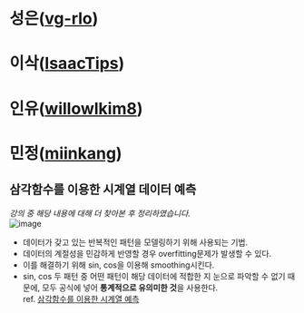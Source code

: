 # 성은([vg-rlo](https://github.com/vg-rlo))
# 이삭([IsaacTips](https://github.com/IsaacTips))
# 인유([willowlkim8](https://github.com/willowkim8))
# 민정([miinkang](https://github.com/miinkang))
## 삼각함수를 이용한 시계열 데이터 예측 
*강의 중 해당 내용에 대해 더 찾아본 후 정리하였습니다.*    
![image](https://user-images.githubusercontent.com/68461606/116641026-d8afd780-a9a6-11eb-9af2-7d7c67f1f8b4.png)
- 데이터가 갖고 있는 반복적인 패턴을 모델링하기 위해 사용되는 기법. 
- 데이터의 계절성을 민감하게 반영할 경우 overfitting문제가 발생할 수 있다. 
- 이를 해결하기 위해 sin, cos을 이용해 smoothing시킨다.    
- sin, cos 두 패턴 중 어떤 패턴이 해당 데이터에 적합한 지 눈으로 파악할 수 없기 때문에, 모두 공식에 넣어 **통계적으로 유의미한 것**을 사용한다.    
ref. [삼각함수를 이용한 시계열 예측](https://blog.naver.com/PostView.nhn?blogId=ibuyworld&logNo=222021695385&parentCategoryNo=&categoryNo=&viewDate=&isShowPopularPosts=false&from=postView)
